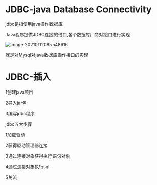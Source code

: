 # JDBC-java  Database Connectivity

jdbc是指使用java操作数据库

Java程序提供JDBC连接的借口,各个数据库厂商对接口进行实现

![image-20210112095548616](D:\Typora图片\image-20210112095548616.png)

就是对Mysql对java数据库操作接口的实现

# JDBC-插入

1创建java项目

2导入jar包

3编写jdbc程序

jdbc五大步骤

1加载驱动

2获得驱动管理器连接

3通过连接对象获得执行语句对象

4通过连接对象执行sql

5关流



